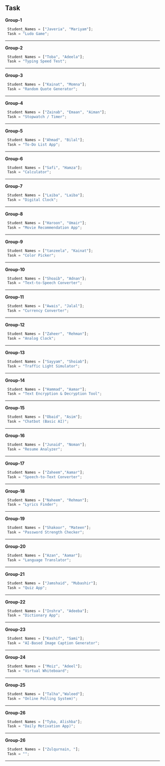 ## **Task**

**Group-1**
```javascript
 Student_Names = ["Javeria", "Mariyam"];
 Task = "Ludo Game";
 ```
  ---

**Group-2**
```javascript
 Student Names = ["Toba", "Adeela"];
 Task = "Typing Speed Test";
 ```
  ---

**Group-3**
```javascript
 Student Names = ["Kainat", "Momna"];
 Task = "Random Quote Generator";
 ```
  ---

**Group-4**
```javascript
 Student Names = ["Zainab", "Emaan", "Aiman"];
 Task = "Stopwatch / Timer";
 ```
  ---

**Group-5**
```javascript
 Student Names = ["Ahmad", "Bilal"];
 Task = "To-Do List App";
 ```
 ---

**Group-6**
```javascript
 Student Names = ["Safi", "Hamza"];
 Task = "Calculator";
 ```
  ---

 **Group-7**
```javascript
 Student Names = ["Laiba", "Laiba"];
 Task = "Digital Clock";
 ```
  ---

 **Group-8**
```javascript
 Student Names = ["Haroon", "Umair"];
 Task = "Movie Recommendation App";
 ```
  ---

 **Group-9**
```javascript
 Student Names = ["tanzeela", "Kainat"];
 Task = "Color Picker";
 ```
  ---


  **Group-10**
```javascript
 Student Names = ["Shoaib", "Adnan"];
 Task = "Text-to-Speech Converter";
 ```
  ---

  **Group-11**
```javascript
 Student Names = ["Awais", "Jalal"];
 Task = "Currency Converter";
 ```
  ---

  **Group-12**
```javascript
 Student Names = ["Zaheer", "Rehman"];
 Task = "Analog Clock";
 ```
  ---

  **Group-13**
```javascript
 Student Names = ["Sayyam", "Shoiab"];
 Task = "Traffic Light Simulator";
 ```
  ---

  **Group-14**
```javascript
 Student Names = ["Hammad", "Aamar"];
 Task = "Text Encryption & Decryption Tool";
 ```
  ---

  **Group-15**
```javascript
 Student Names = ["Obaid", "Asim"];
 Task = "Chatbot (Basic AI)";
 ```
 ---

   **Group-16**
```javascript
 Student Names = ["Junaid", "Noman"];
 Task = "Resume Analyzer";
 ```
  ---

  **Group-17**
```javascript
 Student Names = ["Zaheem","Aamar"];
 Task = "Speech-to-Text Converter";
 ```
 ---

   **Group-18**
```javascript
 Student Names = ["Naheem", "Rehman"];
 Task = "Lyrics Finder";
 ```
 ---

  **Group-19**
```javascript
 Student Names = ["Shakoor", "Mateen"];
 Task = "Password Strength Checker";
 ```
 ---

   **Group-20**
```javascript
 Student Names = ["Azan", "Aamar"];
 Task = "Language Translator";
 ```
 ---

  **Group-21**
```javascript
 Student Names = ["Jamshaid", "Mubashir"];
 Task = "Quiz App";
 ```
 ---

   **Group-22**
```javascript
 Student Names = ["Inshra", "Adeeba"];
 Task = "Dictionary App";
 ```
  ---

  **Group-23**
```javascript
 Student Names = ["Kashif", "Sami"];
 Task = "AI-Based Image Caption Generator";
 ```
 ---

   **Group-24**
```javascript
 Student Names = ["Moiz", "Adeel"];
 Task = "Virtual Whiteboard";
 ```
 ---

  **Group-25**
```javascript
 Student Names = ["Talha","Waleed"];
 Task = "Online Polling System)";
 ```
 ---

 
  **Group-26**
```javascript
 Student Names = ["Tyba, Alishba"];
 Task = "Daily Motivation App)";
 ```
 ---

   **Group-26**
```javascript
 Student Names = ["Zulqurnain, "];
 Task = "";
 ```
 ---


